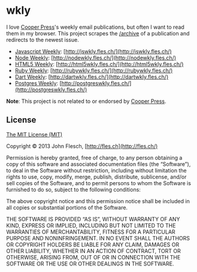 
# wkly

I love [Cooper Press](https://cooperpress.com/)'s weekly email publications, but often I want to read them in my browser. This project scrapes the [/archive](http://javascriptweekly.com/archive) of a publication and redirects to the newest issue.

* [Javascript Weekly](http://javascriptweekly.com/): [http://jswkly.fles.ch/](http://jswkly.fles.ch/)
* [Node Weekly](http://nodeweekly.com/): [http://nodewkly.fles.ch/](http://nodewkly.fles.ch/)
* [HTML5 Weekly](http://html5weekly.com/): [http://html5wkly.fles.ch/](http://html5wkly.fles.ch/)
* [Ruby Weekly](http://rubyweekly.com/): [http://rubywkly.fles.ch/](http://rubywkly.fles.ch/)
* [Dart Weekly](http://dartweekly.com/): [http://dartwkly.fles.ch/](http://dartwkly.fles.ch/)
* [Postgres Weekly](http://postgresweekly.com/): [http://postgreswkly.fles.ch/](http://postgreswkly.fles.ch/)

**Note**: This project is not related to or endorsed by [Cooper Press](https://cooperpress.com/).


## License

[The MIT License (MIT)](http://flesch.mit-license.org/)

Copyright © 2013 John Flesch, [http://fles.ch](http://fles.ch/)

Permission is hereby granted, free of charge, to any person obtaining a copy of this software and associated documentation files (the “Software”), to deal in the Software without restriction, including without limitation the rights to use, copy, modify, merge, publish, distribute, sublicense, and/or sell copies of the Software, and to permit persons to whom the Software is furnished to do so, subject to the following conditions:

The above copyright notice and this permission notice shall be included in all copies or substantial portions of the Software.

THE SOFTWARE IS PROVIDED “AS IS”, WITHOUT WARRANTY OF ANY KIND, EXPRESS OR IMPLIED, INCLUDING BUT NOT LIMITED TO THE WARRANTIES OF MERCHANTABILITY, FITNESS FOR A PARTICULAR PURPOSE AND NONINFRINGEMENT. IN NO EVENT SHALL THE AUTHORS OR COPYRIGHT HOLDERS BE LIABLE FOR ANY CLAIM, DAMAGES OR OTHER LIABILITY, WHETHER IN AN ACTION OF CONTRACT, TORT OR OTHERWISE, ARISING FROM, OUT OF OR IN CONNECTION WITH THE SOFTWARE OR THE USE OR OTHER DEALINGS IN THE SOFTWARE.
